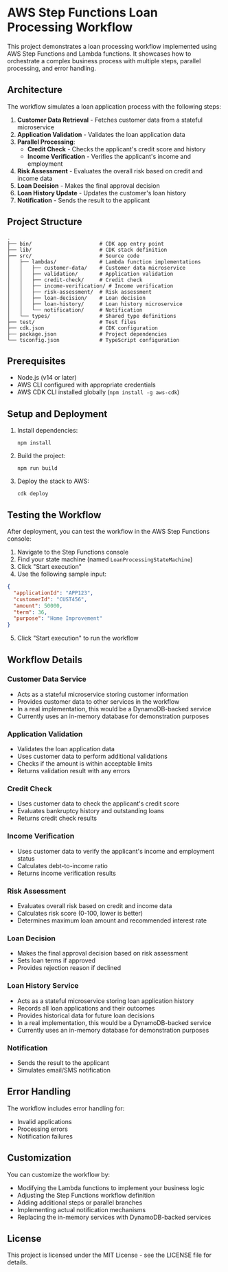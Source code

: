 # AWS Step Functions Loan Processing Workflow

This project demonstrates a loan processing workflow implemented using AWS Step Functions and Lambda functions. It showcases how to orchestrate a complex business process with multiple steps, parallel processing, and error handling.

## Architecture

The workflow simulates a loan application process with the following steps:

1. **Customer Data Retrieval** - Fetches customer data from a stateful microservice
2. **Application Validation** - Validates the loan application data
3. **Parallel Processing**:
   - **Credit Check** - Checks the applicant's credit score and history
   - **Income Verification** - Verifies the applicant's income and employment
4. **Risk Assessment** - Evaluates the overall risk based on credit and income data
5. **Loan Decision** - Makes the final approval decision
6. **Loan History Update** - Updates the customer's loan history
7. **Notification** - Sends the result to the applicant

## Project Structure

```
.
├── bin/                      # CDK app entry point
├── lib/                      # CDK stack definition
├── src/                      # Source code
│   ├── lambdas/              # Lambda function implementations
│   │   ├── customer-data/    # Customer data microservice
│   │   ├── validation/       # Application validation
│   │   ├── credit-check/     # Credit check
│   │   ├── income-verification/ # Income verification
│   │   ├── risk-assessment/  # Risk assessment
│   │   ├── loan-decision/    # Loan decision
│   │   ├── loan-history/     # Loan history microservice
│   │   └── notification/     # Notification
│   └── types/                # Shared type definitions
├── test/                     # Test files
├── cdk.json                  # CDK configuration
├── package.json              # Project dependencies
└── tsconfig.json             # TypeScript configuration
```

## Prerequisites

- Node.js (v14 or later)
- AWS CLI configured with appropriate credentials
- AWS CDK CLI installed globally (`npm install -g aws-cdk`)

## Setup and Deployment

1. Install dependencies:
   ```
   npm install
   ```

2. Build the project:
   ```
   npm run build
   ```

3. Deploy the stack to AWS:
   ```
   cdk deploy
   ```

## Testing the Workflow

After deployment, you can test the workflow in the AWS Step Functions console:

1. Navigate to the Step Functions console
2. Find your state machine (named `LoanProcessingStateMachine`)
3. Click "Start execution"
4. Use the following sample input:

```json
{
  "applicationId": "APP123",
  "customerId": "CUST456",
  "amount": 50000,
  "term": 36,
  "purpose": "Home Improvement"
}
```

5. Click "Start execution" to run the workflow

## Workflow Details

### Customer Data Service
- Acts as a stateful microservice storing customer information
- Provides customer data to other services in the workflow
- In a real implementation, this would be a DynamoDB-backed service
- Currently uses an in-memory database for demonstration purposes

### Application Validation
- Validates the loan application data
- Uses customer data to perform additional validations
- Checks if the amount is within acceptable limits
- Returns validation result with any errors

### Credit Check
- Uses customer data to check the applicant's credit score
- Evaluates bankruptcy history and outstanding loans
- Returns credit check results

### Income Verification
- Uses customer data to verify the applicant's income and employment status
- Calculates debt-to-income ratio
- Returns income verification results

### Risk Assessment
- Evaluates overall risk based on credit and income data
- Calculates risk score (0-100, lower is better)
- Determines maximum loan amount and recommended interest rate

### Loan Decision
- Makes the final approval decision based on risk assessment
- Sets loan terms if approved
- Provides rejection reason if declined

### Loan History Service
- Acts as a stateful microservice storing loan application history
- Records all loan applications and their outcomes
- Provides historical data for future loan decisions
- In a real implementation, this would be a DynamoDB-backed service
- Currently uses an in-memory database for demonstration purposes

### Notification
- Sends the result to the applicant
- Simulates email/SMS notification

## Error Handling

The workflow includes error handling for:
- Invalid applications
- Processing errors
- Notification failures

## Customization

You can customize the workflow by:
- Modifying the Lambda functions to implement your business logic
- Adjusting the Step Functions workflow definition
- Adding additional steps or parallel branches
- Implementing actual notification mechanisms
- Replacing the in-memory services with DynamoDB-backed services

## License

This project is licensed under the MIT License - see the LICENSE file for details.
